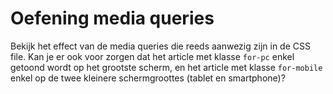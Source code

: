# Oefening media queries

Bekijk het effect van de media queries die reeds aanwezig zijn in de CSS file. Kan je er ook voor zorgen dat het article
met klasse `for-pc` enkel getoond wordt op het grootste scherm, en het article met klasse `for-mobile` enkel op de twee
kleinere schermgroottes (tablet en smartphone)?
